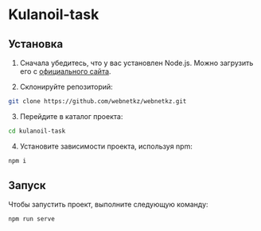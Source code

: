 # Kulanoil-task

## Установка

1. Сначала убедитесь, что у вас установлен Node.js. Можно загрузить его с [официального сайта](https://nodejs.org/).

2. Склонируйте репозиторий:

```bash
git clone https://github.com/webnetkz/webnetkz.git
```

3. Перейдите в каталог проекта:

```bash
cd kulanoil-task
```

4. Установите зависимости проекта, используя npm:

```bash
npm i
```

## Запуск

Чтобы запустить проект, выполните следующую команду:

```bash
npm run serve
```